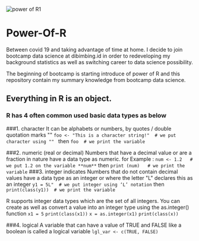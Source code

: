 ![power of R1](https://user-images.githubusercontent.com/86560575/125981244-994ff9a8-4566-4a20-98f3-215968692276.JPG)

# Power-Of-R
Between covid 19 and taking advantage of time at home. I decide to join bootcamp data science at dibimbing.id in order to redeveloping my background statistics as well as switching career to data science possibility.

The beginning of bootcamp is starting introduce of power of R and this repository contain my summary knowledge from bootcamp data science.

## Everything in R is an object.

### R has 4 often common used basic data types as below

###1. character
It can be alphabets or numbers, by quotes / double quotation marks ""
`foo <- "This is a character string!"  # we put character using "" ` then
`foo  # we print the variable`

###2. numeric (real or decimal) 
   Numbers that have a decimal value or are a fraction in nature have a data type as numeric. for Example :
   `num <- 1.2   # we put 1.2 on the variable **num**` then
   `print (num)   # we print the variable`
###3. integer
indicates Numbers that do not contain decimal values have a data type as an integer or where the letter "L" declares this as an integer
`y1 = 5L"  # we put integer using ‘L’ notation` then
`print(class(y1))  # we print the variable`

R supports integer data types which are the set of all integers. You can create as well as convert a value into an integer type using the as.integer() function
`x1 = 5`
`print(class(x1))`
`x = as.integer(x1)`
`print(class(x))`

###4. logical
A variable that can have a value of TRUE and FALSE like a boolean is called a logical variable 
`lgl_var <- c(TRUE, FALSE)`
